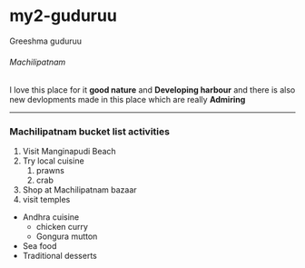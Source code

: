 # my2-guduruu
Greeshma guduruu
###### Machilipatnam
I love this place for it **good nature** and **Developing harbour** and there is also new devlopments made in this place which are really **Admiring**

---
### Machilipatnam bucket list activities

1. Visit Manginapudi Beach
2. Try local cuisine
    1. prawns
    2. crab
3. Shop at Machilipatnam bazaar
4. visit temples

* Andhra cuisine
    * chicken curry
    * Gongura mutton
* Sea food
* Traditional desserts


